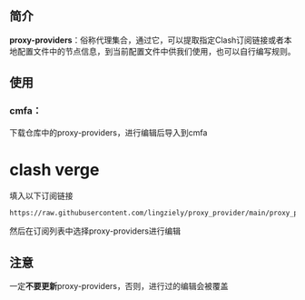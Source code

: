 ## 简介
**proxy-providers**：俗称代理集合，通过它，可以提取指定Clash订阅链接或者本地配置文件中的节点信息，到当前配置文件中供我们使用，也可以自行编写规则。
## 使用
### cmfa：
下载仓库中的proxy-providers，进行编辑后导入到cmfa
# clash verge
填入以下订阅链接
```
https://raw.githubusercontent.com/lingziely/proxy_provider/main/proxy_provider
```
然后在订阅列表中选择proxy-providers进行编辑
## 注意
一定**不要更新**proxy-providers，否则，进行过的编辑会被覆盖
